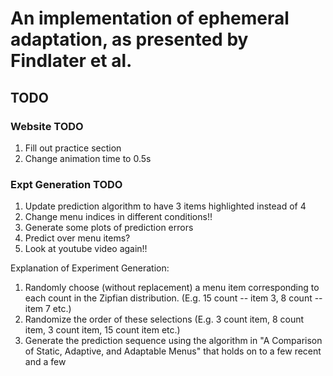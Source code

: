 # An implementation of ephemeral adaptation, as presented by Findlater et al.

## TODO

### Website TODO

1. Fill out practice section
2. Change animation time to 0.5s

### Expt Generation TODO

1. Update prediction algorithm to have 3 items highlighted instead of 4
2. Change menu indices in different conditions!!
3. Generate some plots of prediction errors
4. Predict over menu items?
5. Look at youtube video again!!

Explanation of Experiment Generation:
1. Randomly choose (without replacement) a menu item corresponding to each count in the Zipfian distribution.  (E.g. 15 count -- item 3, 8 count -- item 7 etc.)
2. Randomize the order of these selections (E.g. 3 count item, 8 count item, 3 count item, 15 count item etc.)
3. Generate the prediction sequence using the algorithm in "A Comparison of Static, Adaptive, and Adaptable Menus" that holds on to a few recent and a few
